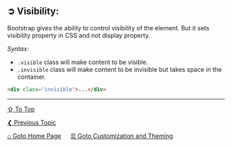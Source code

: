 ## &#10162; Visibility:
Bootstrap gives the ability to control visibility of the element. But it sets visibility property in CSS and not display property.	

*Syntax:*
- `.visible` class will make content to be visible.
- `.invisible` class will make content to be invisible but takes space in the container.

```html
<div class="invisible">...</div>
```

---
[&#8682; To Top](#-visibility)

[&#10094; Previous Topic](./customization-and-theming.vertical-align.md)

[&#8962; Goto Home Page](../../README.md) &emsp; [&#9776; Goto Customization and Theming](./customization-and-theming.md)